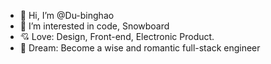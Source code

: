 - 👋 Hi, I’m @Du-binghao
- 👀 I’m interested in code, Snowboard
- 💘 Love: Design, Front-end, Electronic Product.
- 🚀 Dream: Become a wise and romantic full-stack engineer


<!---
Du-binghao/Du-binghao is a ✨ special ✨ repository because its `README.md` (this file) appears on your GitHub profile.
You can click the Preview link to take a look at your changes.
--->
